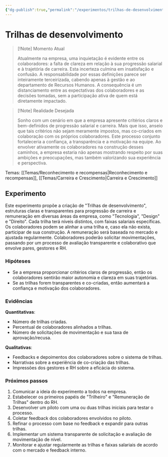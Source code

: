 ```yaml
---
{"dg-publish":true,"permalink":"/experimentos/trilhas-de-desenvolvimento/"}
---
```


# Trilhas de desenvolvimento

> [!Note] Momento Atual
>
> Atualmente na empresa, uma inquietação é evidente entre os colaboradores: a falta de clareza em relação à sua progressão salarial e à trajetória de carreira. Esta incerteza culmina em insatisfação e confusão. A responsabilidade por essas definições parece ser inteiramente terceirizada, cabendo apenas à gestão e ao departamento de Recursos Humanos. A consequência é um distanciamento entre as expectativas dos colaboradores e as decisões tomadas, sem a participação ativa de quem está diretamente impactado.

> [!Note] Realidade Desejada
>
> Sonho com um cenário em que a empresa apresente critérios claros e bem-definidos de progressão salarial e carreira. Mais que isso, anseio que tais critérios não sejam meramente impostos, mas co-criados em colaboração com os próprios colaboradores. Este processo conjunto fortaleceria a confiança, a transparência e a motivação na equipe. Ao envolver ativamente os colaboradores na construção desses caminhos, a empresa estaria não apenas mostrando respeito por suas ambições e preocupações, mas também valorizando sua experiência e perspectiva.

Temas: [[Temas/Reconhecimento e recompensas\|Reconhecimento e recompensas]], [[Temas/Carreira e Crescimento\|Carreira e Crescimento]]
## Experimento

Este experimento propõe a criação de "Trilhas de desenvolvimento", estruturas claras e transparentes para progressão de carreira e remuneração em diversas áreas da empresa, como "Tecnologia", "Design" e "Direito". Cada trilha terá níveis distintos, com faixas salariais específicas. Os colaboradores podem se alinhar a uma trilha e, caso ela não exista, participar de sua construção. A remuneração será baseada no mercado e ajustada regularmente. Colaboradores poderão solicitar movimentações, passando por um processo de avaliação transparente e colaborativo que envolve pares, gestores e RH.
### Hipóteses
- Se a empresa proporcionar critérios claros de progressão, então os colaboradores sentirão maior autonomia e clareza em suas trajetórias.
- Se as trilhas forem transparentes e co-criadas, então aumentará a confiança e motivação dos colaboradores.
### Evidências
**Quantitativas**:
- Número de trilhas criadas.
- Percentual de colaboradores alinhados a trilhas.
- Número de solicitações de movimentação e sua taxa de aprovação/recusa.

**Qualitativas**:
- Feedbacks e depoimentos dos colaboradores sobre o sistema de trilhas.
- Narrativas sobre a experiência de co-criação das trilhas.
- Impressões dos gestores e RH sobre a eficácia do sistema.
### Próximos passos
1. Comunicar a ideia do experimento a todos na empresa.
2. Estabelecer os primeiros papéis de "Trilheiro" e "Remuneração de Trilhas" dentro do RH.
3. Desenvolver um piloto com uma ou duas trilhas iniciais para testar o processo.
4. Coletar feedback dos colaboradores envolvidos no piloto.
5. Refinar o processo com base no feedback e expandir para outras trilhas.
6. Implementar um sistema transparente de solicitação e avaliação de movimentação de nível.
7. Monitorar e ajustar regularmente as trilhas e faixas salariais de acordo com o mercado e feedback interno.


